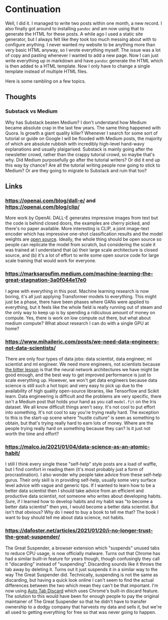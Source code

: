 # Continuation

Well, I did it. I managed to write two posts within one month, a new record. I also finally got around to installing `pandoc` and am now using that to generate the HTML for these posts. A while ago I used a static site generator, but I always felt like they took too much messing about with to configure anything. I never wanted my website to be anything more than very basic HTML anyway, so I wrote everything myself. The issue was a lot of copy and pasting whenever I wanted to add a new page. Now I can just write everything up in markdown and have `pandoc` generate the HTML which is then added to a HTML template. Now I only have to change a single template instead of multiple HTML files.

Here is some rambling on a few topics.

## Thoughts

### Substack vs Medium

Why has Substack beaten Medium? I don't understand how Medium became absolute crap in the last few years. The same thing happened with Quora. Is growth a giant quality killer? Whenever I search for some sort of tutorial or guide on Google I will be flooded with Medium posts, the majority of which are absolute rubbish with incredibly high-level hand-wavy explanations and usually plaigarised. Substack is mainly going after the newsletter crowd, rather than the crappy tutorial crowd, so maybe that's why. Did Medium purposefully go after the tutorial writers? Or did it end up this way by chance? Are all the tutorial writing people now going to stick to Medium? Or are they going to migrate to Substack and ruin that too? 

## Links

### <https://openai.com/blog/dall-e/> and <https://openai.com/blog/clip/>

More work by OpenAI. DALL-E generates impressive images from text but the code is behind closed doors, the examples are cherry picked, and there's no paper available. More interesting is CLIP, a joint image-text encoder which has impressive one-shot classification results and the model weights are [open source](https://github.com/openai/CLIP). Ideally, the whole thing should be open source so people can replicate the model from scratch, but considering the scale it was trained at I understand that (a) their large scale architecture is closed source, and (b) it's a lot of effort to write some open source code for large scale training that would work for everyone.

### <https://marksaroufim.medium.com/machine-learning-the-great-stagnation-3a0f044e17e0>

I agree with everything in this post. Machine learning research is now boring, it's all just applying Transformer models to everything. This might just be a phase, there have been phases where GANs were applied to everything, but it feels like the whole field is really running out of steam and the only way to keep up is by spending a ridiculous amount of money on compute. Yes, there is work on low compute out there, but what about medium compute? What about research I can do with a single GPU at home?

### <https://www.mihaileric.com/posts/we-need-data-engineers-not-data-scientists/>

There are only four types of data jobs: data scientist, data engineer, ml scientist and ml engineer. We need more engineers, not scientists because [the bitter lesson](http://www.incompleteideas.net/IncIdeas/BitterLesson.html) is that the neural network architectures we have might be good enough, and the best way to get improved performance is just to scale everything up. However, we won't get data engineers because data science is still such a hot topic and very easy to pick up due to the availability of high quality open-source libraries, like Tensorflow and Scikit learn. Data engineering is difficult and the problems are very specific, there isn't a Medium post that holds your hand as you call `model.fit` on the Iris dataset. We all know difficult things aren't sexy. It's not cool to put effort into something. It's not cool to say you're trying really hard. The exception to this is the start-up scene where "hustle culture" is seen as something to obtain, but that's trying really hard to earn lots of money. Where are the people trying really hard on something because they can? Is it just not worth the time and effort?

### <https://malco.io/2021/01/04/data-science-as-an-atomic-habit/>

I still I think every single these "self-help" style posts are a load of waffle, but I find comfort in reading them (it's most probably just a form of procrastination). I also wonder why people take advice from these self-help gurus. Their only skill is in providing self-help, usually some very surface level advice with vague and generic tips. If I wanted to learn how to be a better data scientist then I should take advice from an efficient and productive data scientist, not someone who writes about developing habits. Sure, if I learned how to develop habits and my habit was "to become a better data scientist" then yes, I would become a better data scientist. But isn't that obvious? Why do I need to buy a book to tell me that? The book I want to buy should tell me about data science, not habits.

### <https://dafoster.net/articles/2021/01/20/i-no-longer-trust-the-great-suspender/>

The Great Suspender, a browser extension which "suspends" unused tabs to reduce CPU usage, is now officially malware. Turns out that Chrome has had a similar built-in feature for years though, though confusingly they call it "discarding" instead of "suspending". Discarding sounds like it throws the tab away by deleting it. Turns out it just suspends it in a similar way to the way The Great Suspender did. Technically, suspending is not the same as discarding, but having a quick look online I can't seem to find the actual differences between the two which mean they can't be that important. I'm now using [Auto Tab Discard](https://github.com/rNeomy/auto-tab-discard) which uses Chrome's built-in discard feature. The solution to this would have been for enough people to pay the original maintainer of The Great Suspender so that he didn't have to transfer ownership to a dodgy company that harvests my data and sells it, but we're all used to getting everything for free so that was never going to happen.
